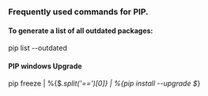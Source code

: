 ### Frequently used commands for PIP.

#### To generate a list of all outdated packages:

pip list --outdated

#### PIP windows Upgrade

pip freeze | %{$_.split('==')[0]} | %{pip install --upgrade $_}
